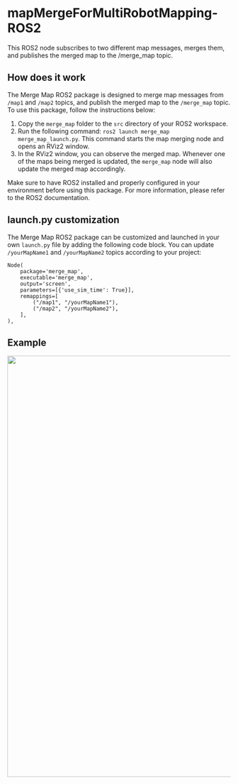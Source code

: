 # mapMergeForMultiRobotMapping-ROS2
This ROS2 node subscribes to two different map messages, merges them, and 
publishes the merged map to the /merge_map topic.

## How does it work

The Merge Map ROS2 package is designed to merge map messages from `/map1` and `/map2` topics, and publish the merged map to the `/merge_map` topic. To use this package, follow the instructions below:

1. Copy the `merge_map` folder to the `src` directory of your ROS2 workspace.
2. Run the following command: `ros2 launch merge_map merge_map_launch.py`. This command starts the map merging node and opens an RViz2 window.
3. In the RViz2 window, you can observe the merged map. Whenever one of the maps being merged is updated, the `merge_map` node will also update the merged map accordingly.

Make sure to have ROS2 installed and properly configured in your environment before using this package. For more information, please refer to the ROS2 documentation.


## launch.py customization

The Merge Map ROS2 package can be customized and launched in your own `launch.py` file by adding the following code block. You can update `/yourMapName1` and `/yourMapName2` topics according to your project:

```
Node(
    package='merge_map',
    executable='merge_map',
    output='screen',
    parameters=[{'use_sim_time': True}],
    remappings=[
        ("/map1", "/yourMapName1"),
        ("/map2", "/yourMapName2"),
    ],
),
```

## Example

<img src="https://user-images.githubusercontent.com/87595266/231796297-5d719479-8866-40ee-b349-de3f9c70a976.png" width="950">

